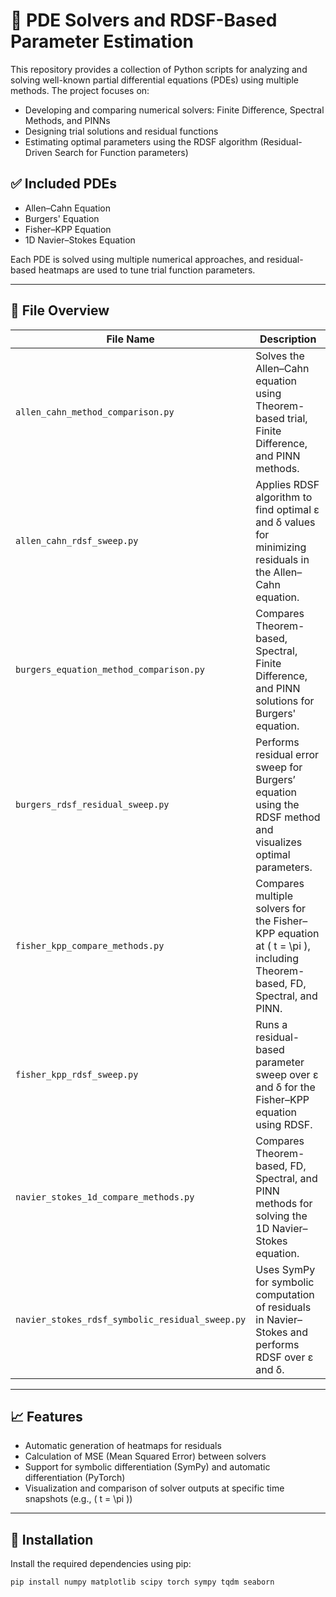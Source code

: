 # 🔬 PDE Solvers and RDSF-Based Parameter Estimation

This repository provides a collection of Python scripts for analyzing and solving well-known partial differential equations (PDEs) using multiple methods. The project focuses on:

- Developing and comparing numerical solvers: Finite Difference, Spectral Methods, and PINNs
- Designing trial solutions and residual functions
- Estimating optimal parameters using the RDSF algorithm (Residual-Driven Search for Function parameters)

## ✅ Included PDEs

- Allen–Cahn Equation
- Burgers' Equation
- Fisher–KPP Equation
- 1D Navier–Stokes Equation

Each PDE is solved using multiple numerical approaches, and residual-based heatmaps are used to tune trial function parameters.

---

## 📂 File Overview

| File Name | Description |
|----------|-------------|
| `allen_cahn_method_comparison.py` | Solves the Allen–Cahn equation using Theorem-based trial, Finite Difference, and PINN methods. |
| `allen_cahn_rdsf_sweep.py` | Applies RDSF algorithm to find optimal ε and δ values for minimizing residuals in the Allen–Cahn equation. |
| `burgers_equation_method_comparison.py` | Compares Theorem-based, Spectral, Finite Difference, and PINN solutions for Burgers' equation. |
| `burgers_rdsf_residual_sweep.py` | Performs residual error sweep for Burgers’ equation using the RDSF method and visualizes optimal parameters. |
| `fisher_kpp_compare_methods.py` | Compares multiple solvers for the Fisher–KPP equation at \( t = \pi \), including Theorem-based, FD, Spectral, and PINN. |
| `fisher_kpp_rdsf_sweep.py` | Runs a residual-based parameter sweep over ε and δ for the Fisher–KPP equation using RDSF. |
| `navier_stokes_1d_compare_methods.py` | Compares Theorem-based, FD, Spectral, and PINN methods for solving the 1D Navier–Stokes equation. |
| `navier_stokes_rdsf_symbolic_residual_sweep.py` | Uses SymPy for symbolic computation of residuals in Navier–Stokes and performs RDSF over ε and δ. |

---

## 📈 Features

- Automatic generation of heatmaps for residuals
- Calculation of MSE (Mean Squared Error) between solvers
- Support for symbolic differentiation (SymPy) and automatic differentiation (PyTorch)
- Visualization and comparison of solver outputs at specific time snapshots (e.g., \( t = \pi \))

---

## 🔧 Installation

Install the required dependencies using pip:

```bash
pip install numpy matplotlib scipy torch sympy tqdm seaborn
